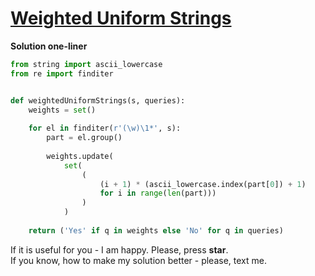 # [Weighted Uniform Strings](https://www.hackerrank.com/challenges/weighted-uniform-string/problem)

**Solution one-liner**
```python
from string import ascii_lowercase
from re import finditer


def weightedUniformStrings(s, queries):
    weights = set()
        
    for el in finditer(r'(\w)\1*', s):
        part = el.group()
        
        weights.update(
            set(
                (
                    (i + 1) * (ascii_lowercase.index(part[0]) + 1) 
                    for i in range(len(part)))
                )
            )
    
    return ('Yes' if q in weights else 'No' for q in queries)
```

If it is useful for you - I am happy. Please, press **star**.
<br>
If you know, how to make my solution better - please, text me.
